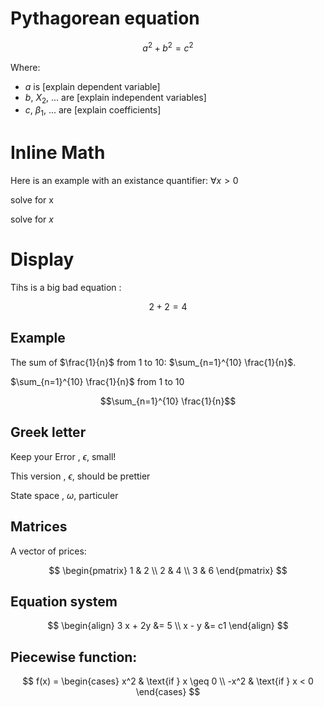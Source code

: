 # Pythagorean equation
$$ a^{2}+b^{2}=c^{2} $$

Where:
- $a$ is [explain dependent variable]
- $b$, $X_2$, ... are [explain independent variables]
- $c$, $\beta_1$, ... are [explain coefficients]





# Inline Math

Here is an example with an existance quantifier: $\forall x > 0$

solve for x

solve for $x$

# Display

Tihs is a big bad equation :

$$2 + 2 = 4$$

## Example 

The sum of $\frac{1}{n}$ from 1 to 10: $\sum_{n=1}^{10} \frac{1}{n}$.

 $\sum_{n=1}^{10} \frac{1}{n}$ from 1 to 10
 
 $$\sum_{n=1}^{10} \frac{1}{n}$$

## Greek letter

Keep your Error , $\epsilon$, small!

This version , $\epsilon$, should be prettier

State space , $\omega$, particuler

## Matrices

A vector of prices: 

$$
\begin{pmatrix}
1 & 2 \\
2 & 4 \\
3 & 6
\end{pmatrix}
$$

## Equation system

$$
\begin{align}
3 x + 2y &= 5 \\
x - y &= c1
\end{align}
$$

## Piecewise function:

$$
f(x) = \begin{cases}
x^2 & \text{if } x \geq 0 \\
-x^2 & \text{if } x < 0
\end{cases}
$$


